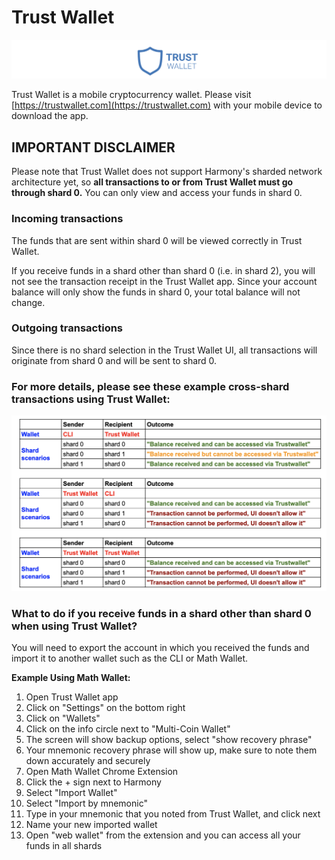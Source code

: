 # Trust Wallet

![](../.gitbook/assets/screen-shot-2020-01-15-at-8.42.26-am.png)

Trust Wallet is a mobile cryptocurrency wallet. Please visit [https://trustwallet.com](https://trustwallet.com) with your mobile device to download the app.

## IMPORTANT DISCLAIMER

Please note that Trust Wallet does not support Harmony's sharded network architecture yet, so **all transactions to or from Trust Wallet must go through shard 0.** You can only view and access your funds in shard 0.

### Incoming transactions

The funds that are sent within shard 0 will be viewed correctly in Trust Wallet.

If you receive funds in a shard other than shard 0 \(i.e. in shard 2\), you will not see the transaction receipt in the Trust Wallet app. Since your account balance will only show the funds in shard 0, your total balance will not change.

### Outgoing transactions

Since there is no shard selection in the Trust Wallet UI, all transactions will originate from shard 0 and will be sent to shard 0.

### **For more details, please see these example cross-shard transactions using Trust Wallet:**

![](../.gitbook/assets/image-34.png)

### What to do if you receive funds in a shard other than shard 0 when using Trust Wallet?

You will need to export the account in which you received the funds and import it to another wallet such as the CLI or Math Wallet.

**Example Using Math Wallet:**

1. Open Trust Wallet app 
2. Click on "Settings" on the bottom right
3. Click on "Wallets" 
4. Click on the info circle next to "Multi-Coin Wallet" 
5. The screen will show backup options, select "show recovery phrase" 
6. Your mnemonic recovery phrase will show up, make sure to note them down accurately and securely 
7. Open Math Wallet Chrome Extension 
8. Click the + sign next to Harmony
9. Select "Import Wallet"
10. Select "Import by mnemonic"
11. Type in your mnemonic that you noted from Trust Wallet, and click next
12. Name your new imported wallet
13. Open "web wallet" from the extension and you can access all your funds in all shards

